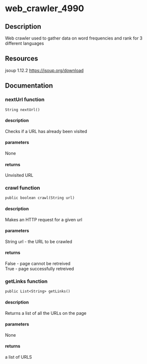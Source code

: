 # web_crawler_4990
## Description
Web crawler used to gather data on word frequencies and rank for 3 different languages
## Resources
jsoup 1.12.2
https://jsoup.org/download
## Documentation
### nextUrl function
`String nextUrl()`
#### description
Checks if a URL has already been visited
#### parameters
None
#### returns
Unvisited URL
### crawl function
`public boolean crawl(String url)`
#### description
Makes an HTTP request for a given url
#### parameters
String url - the URL to be crawled
#### returns
False - page cannot be retreived\
True - page successfully retreived
### getLinks function
`public List<String> getLinks()`
#### description
Returns a list of all the URLs on the page
#### parameters
None
#### returns
a list of URLS
